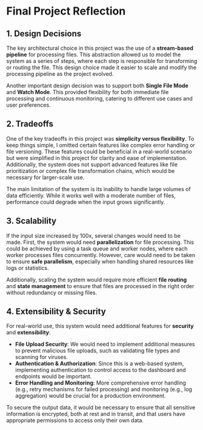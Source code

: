 
# Final Project Reflection

## 1. Design Decisions

The key architectural choice in this project was the use of a **stream-based pipeline** for processing files. This abstraction allowed us to model the system as a series of steps, where each step is responsible for transforming or routing the file. This design choice made it easier to scale and modify the processing pipeline as the project evolved.

Another important design decision was to support both **Single File Mode** and **Watch Mode**. This provided flexibility for both immediate file processing and continuous monitoring, catering to different use cases and user preferences.

## 2. Tradeoffs

One of the key tradeoffs in this project was **simplicity versus flexibility**. To keep things simple, I omitted certain features like complex error handling or file versioning. These features could be beneficial in a real-world scenario but were simplified in this project for clarity and ease of implementation. Additionally, the system does not support advanced features like file prioritization or complex file transformation chains, which would be necessary for larger-scale use.

The main limitation of the system is its inability to handle large volumes of data efficiently. While it works well with a moderate number of files, performance could degrade when the input grows significantly.

## 3. Scalability

If the input size increased by 100x, several changes would need to be made. First, the system would need **parallelization** for file processing. This could be achieved by using a task queue and worker nodes, where each worker processes files concurrently. However, care would need to be taken to ensure **safe parallelism**, especially when handling shared resources like logs or statistics.

Additionally, scaling the system would require more efficient **file routing** and **state management** to ensure that files are processed in the right order without redundancy or missing files.

## 4. Extensibility & Security

For real-world use, this system would need additional features for **security** and **extensibility**:
- **File Upload Security**: We would need to implement additional measures to prevent malicious file uploads, such as validating file types and scanning for viruses.
- **Authentication & Authorization**: Since this is a web-based system, implementing authentication to control access to the dashboard and endpoints would be important.
- **Error Handling and Monitoring**: More comprehensive error handling (e.g., retry mechanisms for failed processing) and monitoring (e.g., log aggregation) would be crucial for a production environment.

To secure the output data, it would be necessary to ensure that all sensitive information is encrypted, both at rest and in transit, and that users have appropriate permissions to access only their own data.


